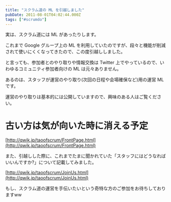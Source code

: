 ```yaml
---
title: "スクラム道の ML を引越しました"
pubDate: 2011-08-01T04:02:44.000Z
tags: ["#scrumdo"]
---
```


実は、スクラム道には ML があったりします。

これまで Google グループ上の ML を利用していたのですが、段々と機能が削減されて使いにくくなってきたので、この度引越ししました。

と言っても、参加者とのやり取りや情報交換は Twitter 上でやっているので、いわゆるコミュニティ参加者向けの ML は元々ありません。

あるのは、スタッフが運営のやり取り(次回の日程や会場確保など)用の運営 ML です。

運営のやり取りは基本的には公開していますので、興味のある人はご覧ください。

# 古い方は気が向いた時に消える予定

[http://qwik.jp/taoofscrum/FrontPage.html](http://qwik.jp/taoofscrum/FrontPage.html)

また、引越しした際に、これまでたまに聞かれていた「スタッフにはどうなればいいんですか?」について記載してみました。

[http://qwik.jp/taoofscrum/JoinUs.html](http://qwik.jp/taoofscrum/JoinUs.html)

もし、スクラム道の運営を手伝いたいという奇特な方のご参加をお待ちしておりますww